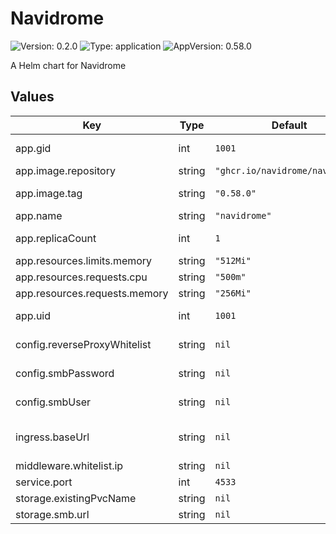 # Navidrome

![Version: 0.2.0](https://img.shields.io/badge/Version-0.2.0-informational?style=flat-square) ![Type: application](https://img.shields.io/badge/Type-application-informational?style=flat-square) ![AppVersion: 0.58.0](https://img.shields.io/badge/AppVersion-0.58.0-informational?style=flat-square)

A Helm chart for Navidrome

## Values

| Key | Type | Default | Description |
|-----|------|---------|-------------|
| app.gid | int | `1001` | Runtime group |
| app.image.repository | string | `"ghcr.io/navidrome/navidrome"` | App image |
| app.image.tag | string | `"0.58.0"` | Image version |
| app.name | string | `"navidrome"` | App name |
| app.replicaCount | int | `1` | Number of pods |
| app.resources.limits.memory | string | `"512Mi"` |  |
| app.resources.requests.cpu | string | `"500m"` |  |
| app.resources.requests.memory | string | `"256Mi"` |  |
| app.uid | int | `1001` | Runtime user |
| config.reverseProxyWhitelist | string | `nil` | Allowed proxy IPs |
| config.smbPassword | string | `nil` | Samba password |
| config.smbUser | string | `nil` | Samba username |
| ingress.baseUrl | string | `nil` | FQDN for the application |
| middleware.whitelist.ip | string | `nil` |  |
| service.port | int | `4533` | App port |
| storage.existingPvcName | string | `nil` |  |
| storage.smb.url | string | `nil` |  |
